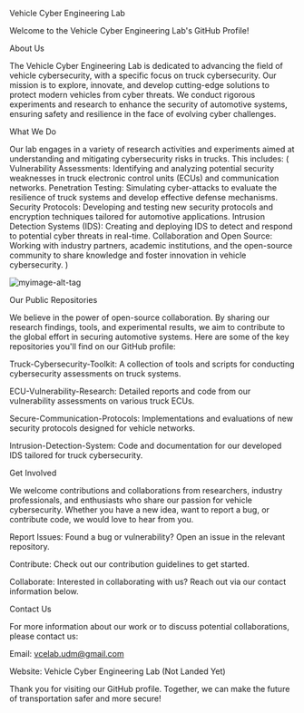 Vehicle Cyber Engineering Lab

Welcome to the Vehicle Cyber Engineering Lab's GitHub Profile!

About Us

The Vehicle Cyber Engineering Lab is dedicated to advancing the field of vehicle cybersecurity, with a specific focus on truck cybersecurity. Our mission is to explore, innovate, and develop cutting-edge solutions to protect modern vehicles from cyber threats. We conduct rigorous experiments and research to enhance the security of automotive systems, ensuring safety and resilience in the face of evolving cyber challenges.

What We Do

Our lab engages in a variety of research activities and experiments aimed at understanding and mitigating cybersecurity risks in trucks. This includes:
(
Vulnerability Assessments: Identifying and analyzing potential security weaknesses in truck electronic control units (ECUs) and communication networks.
Penetration Testing: Simulating cyber-attacks to evaluate the resilience of truck systems and develop effective defense mechanisms.
Security Protocols: Developing and testing new security protocols and encryption techniques tailored for automotive applications.
Intrusion Detection Systems (IDS): Creating and deploying IDS to detect and respond to potential cyber threats in real-time.
Collaboration and Open Source: Working with industry partners, academic institutions, and the open-source community to share knowledge and foster innovation in vehicle cybersecurity.
)

![myimage-alt-tag](url-to-image)

Our Public Repositories

We believe in the power of open-source collaboration. By sharing our research findings, tools, and experimental results, we aim to contribute to the global effort in securing automotive systems. Here are some of the key repositories you'll find on our GitHub profile:

Truck-Cybersecurity-Toolkit: A collection of tools and scripts for conducting cybersecurity assessments on truck systems.

ECU-Vulnerability-Research: Detailed reports and code from our vulnerability assessments on various truck ECUs.

Secure-Communication-Protocols: Implementations and evaluations of new security protocols designed for vehicle networks.

Intrusion-Detection-System: Code and documentation for our developed IDS tailored for truck cybersecurity.

Get Involved

We welcome contributions and collaborations from researchers, industry professionals, and enthusiasts who share our passion for vehicle cybersecurity. Whether you have a new idea, want to report a bug, or contribute code, we would love to hear from you.

Report Issues: Found a bug or vulnerability? Open an issue in the relevant repository.

Contribute: Check out our contribution guidelines to get started.

Collaborate: Interested in collaborating with us? Reach out via our contact information below.

Contact Us

For more information about our work or to discuss potential collaborations, please contact us:

Email: vcelab.udm@gmail.com

Website: Vehicle Cyber Engineering Lab (Not Landed Yet)

Thank you for visiting our GitHub profile. Together, we can make the future of transportation safer and more secure!
